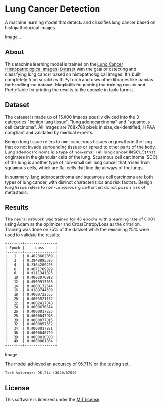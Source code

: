 # Lung Cancer Detection

A machine learning model that detects and classifies lung cancer based on histopathological images.

Image...

## About

This machine learning model is trained on the [Lung Cancer (Histopathological Images) Dataset](https://www.kaggle.com/datasets/rm1000/lung-cancer-histopathological-images) with the goal of detecting and classifying lung cancer based on histopathological images. It's built completely from scratch with PyTorch and uses other libraries like pandas for handling the dataset, Matplotlib for plotting the training results and PrettyTable for printing the results to the console in table format.

## Dataset

The dataset is made up of 15,000 images equally divided into the 3 categories "benign lung tissue", "lung adenocarcinoma" and "squamous cell carcinoma". All images are 768x768 pixels in size, de-identified, HIPAA compliant and validated by medical experts.

Benign lung tissue refers to non-cancerous tissues or growths in the lung that do not invade surrounding tissues or spread to other parts of the body.
Lung adenocarcinoma is a type of non-small cell lung cancer (NSCLC) that originates in the glandular cells of the lung.
Squamous cell carcinoma (SCC) of the lung is another type of non-small cell lung cancer that arises from squamous cells, which are flat cells that line the airways of the lungs.

In summary, lung adenocarcinoma and squamous cell carcinoma are both types of lung cancer, with distinct characteristics and risk factors. Benign lung tissue refers to non-cancerous growths that do not pose a risk of metastasis.

## Results

The neural network was trained for 40 epochs with a learning rate of 0.001 using Adam as the optimizer and CrossEntropyLoss as the criterion. Training was done on 75% of the dataset while the remaining 25% were used to validate the results.

```
+-------+--------------+
| Epoch |     Loss     |
+-------+--------------+
|   1   | 0.4028602839 |
|   2   | 0.2948895395 |
|   4   | 0.2364200205 |
|   6   | 0.0671709329 |
|   8   | 0.0111341095 |
|   10  | 0.0002070912 |
|   12  | 0.0509917028 |
|   14  | 0.0000172644 |
|   16  | 0.0189744309 |
|   18  | 0.0000722565 |
|   20  | 0.0003521162 |
|   22  | 0.0002417870 |
|   24  | 0.0000676674 |
|   26  | 0.0000017285 |
|   28  | 0.0000047948 |
|   30  | 0.0000077815 |
|   32  | 0.0000057352 |
|   34  | 0.0000017881 |
|   36  | 0.0000040729 |
|   38  | 0.0000010000 |
|   40  | 0.0000001854 |
+-------+--------------+
```

Image...

The model achieved an accuracy of 95.71% on the testing set.

```
Test Accuracy: 95.71% (3589/3750)
```

## License

This software is licensed under the [MIT license](LICENSE).
